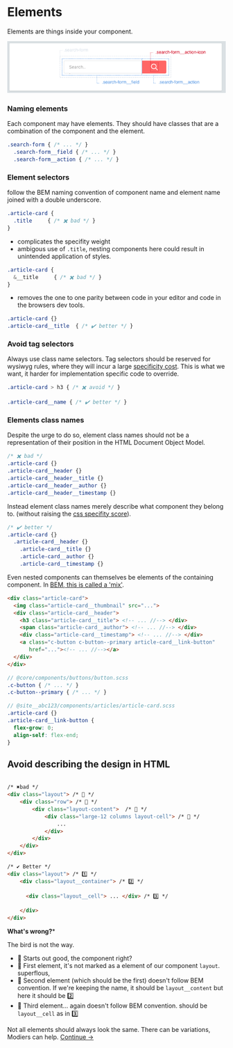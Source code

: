 Elements
==========

Elements are things inside your component.

![](../images/component-elements.png)

### Naming elements
Each component may have elements. They should have classes that are a combination of the component and the element.

```scss
.search-form { /* ... */ }
  .search-form__field { /* ... */ }
  .search-form__action { /* ... */ }
```

### Element selectors
follow the BEM naming convention of component name and element name joined with a double underscore.

```scss
.article-card {
  .title     { /* ✖️ bad */ }
}
```

* complicates the specifity weight
* ambigous use of `.title`, nesting components here could result in unintended application of styles.

```scss
.article-card {
  &__title     { /* ✖️ bad */ }
}
```

* removes the one to one parity between code in your editor and code in the browsers dev tools.


```scss
.article-card {}
.article-card__title  { /* ✔️ better */ }
```

### Avoid tag selectors
Always use class name selectors. Tag selectors should be reserved for wysiwyg rules, where they will incur a large [specificity cost](https://www.google.com.au/search?q=css+specifity+score). This is what we want, it harder for implementation specific code to override.

```scss
.article-card > h3 { /* ✖️ avoid */ }

.article-card__name { /* ✔️ better */ }
```

### Elements class names
Despite the urge to do so, element class names should not be a representation of their position in the HTML Document Object Model.

```scss
/* ✖️ bad */
.article-card {}
.article-card__header {}
.article-card__header__title {}
.article-card__header__author {}
.article-card__header__timestamp {}
```

Instead element class names merely describe what component they belong to. (without raising the [css specifity score](https://www.google.com.au/search?q=css+specifity+score)).

```scss
/* ✔️ better */
.article-card {}
  .article-card__header {}
    .article-card__title {}
    .article-card__author {}
    .article-card__timestamp {}
```

Even nested components can themselves be elements of the containing component. In [BEM, this is called a 'mix'](components/mixins.md).

```html
<div class="article-card">
  <img class="article-card__thumbnail" src="...">
  <div class="article-card__header">
    <h3 class="article-card__title"> <!-- ... //--> </div>
    <span class="article-card__author"> <!-- ... //--> </div>
    <div class="article-card__timestamp"> <!-- ... //--> </div>
    <a class="c-button c-button--primary article-card__link-button"
       href="..."><!-- ... //--></a>
  </div>
</div>
```

```scss
// @core/components/buttons/button.scss
.c-button { /* ... */ }
.c-button--primary { /* ... */ }
```

```scss
// @site__abc123/components/articles/article-card.scss
.article-card {}
.article-card__link-button {
  flex-grow: 0;
  align-self: flex-end;
}
```

## Avoid describing the design in HTML

```html
```

```html
/* ✖️bad */
<div class="layout"> /* 🥚 */
    <div class="row"> /* 🐤 */
        <div class="layout-content">  /* 🐔 */
            <div class="large-12 columns layout-cell"> /* 🐓 */
                ...
            </div>
        </div>
    </div>
</div>
```

```html
/* ✔️ Better */
<div class="layout"> /* 1️⃣ */
    <div class="layout__container"> /* 2️⃣ */

      <div class="layout__cell"> ... </div> /* 3️⃣ */

    </div>
</div>
```

**What's wrong?***

The bird is not the way.

 * 🥚 Starts out good, the component right?
 * 🐤 First element, it's not marked as a element of our component `layout`. superflous,
 * 🐔 Second element (which should be the first) doesn't follow BEM convention. If we're keeping the name, it should be `layout__content` but here it should be 2️⃣
 * 🐓 Third element... again doesn't follow BEM convention. should be `layout__cell` as in 3️⃣


Not all elements should always look the same. There can be variations, Modiers can help.
[Continue →](components/modifiers.md)
<!-- {p:.pull-box} -->
